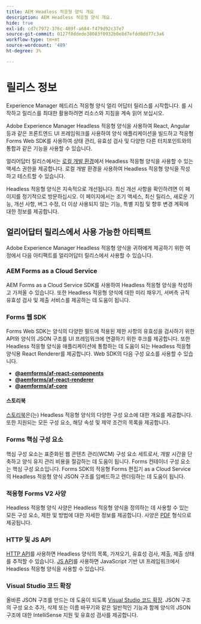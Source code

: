 ```yaml
---
title: AEM Headless 적응형 양식 개요
description: AEM Headless 적응형 양식 개요.
hide: true
exl-id: cd7c7972-376c-489f-a684-f479d92c37e7
source-git-commit: 0127f8ddede38083f0932b0e8d7efdd0dd77c3a6
workflow-type: tm+mt
source-wordcount: '489'
ht-degree: 3%

---
```



# 릴리스 정보

Experience Manager 헤드리스 적응형 양식 얼리 어답터 릴리스를 시작합니다. 를 시작하고 릴리스를 최대한 활용하려면 리소스와 지침을 계속 읽어 보십시오.

Adobe Experience Manager Headless 적응형 양식을 사용하여 React, Angular 등과 같은 프론트엔드 UI 프레임워크를 사용하여 양식 애플리케이션을 빌드하고 적응형 Forms Web SDK를 사용하여 상태 관리, 유효성 검사 및 다양한 다른 터치포인트와의 통합과 같은 기능을 사용할 수 있습니다.

얼리어답터 릴리스에서는 [로컬 개발 환경](setup-development-environment.md)에서 Headless 적응형 양식을 사용할 수 있는 액세스 권한을 제공합니다. 로컬 개발 환경을 사용하여 Headless 적응형 양식을 작성하고 테스트할 수 있습니다.

Headless 적응형 양식은 지속적으로 개선됩니다. 최신 개선 사항을 확인하려면 이 페이지를 정기적으로 방문하십시오. 이 페이지에서는 조기 액세스, 최신 릴리스, 새로운 기능, 개선 사항, 버그 수정, 더 이상 사용되지 않는 기능, 특별 지침 및 향후 변경 계획에 대한 정보를 제공합니다.

<!-- 

## July 2022 (v0.22.1)

### New features

* Introduced the `validateFormData` API. It validates all the components against the rules and constraints an returns the list of errors. The validation takes place on the server.
* Introduced the `FormLoad` event.
* Introduced the `importData` and `exportData`.
* You can now dynamically add or remove items, that expect unqiue values, from a repeatable panel. You can use the `minItems` and `maxitems` constraint to set limit of item.
* You can now use constraint to set maximum file upload size, accepted file types, minimum files, and maximum files to upload.

### Improvements and bug fixes

* The service was executing some event handlers twice. The issue is fixed.
* Fixing Data Generation with different values of dataRef, name and type.

<!-- ### React Renderer component -->

## 얼리어답터 릴리스에서 사용 가능한 아티팩트

Adobe Experience Manager Headless 적응형 양식을 귀하에게 제공하기 위한 여정에서 다음 아티팩트를 얼리어답터 릴리스에서 사용할 수 있습니다.

### AEM Forms as a Cloud Service

AEM Forms as a Cloud Service SDK를 사용하여 Headless 적응형 양식을 작성하고 가져올 수 있습니다. 또한 Headless 적응형 양식에 대한 미리 채우기, 서버측 규칙 유효성 검사 및 제출 서비스를 제공하는 데 도움이 됩니다.

### Forms 웹 SDK

Forms Web SDK는 양식의 다양한 필드에 적용된 제한 사항의 유효성을 검사하기 위한 API와 양식의 JSON 구조를 UI 프레임워크에 연결하기 위한 후크를 제공합니다. 또한 Headless 적응형 양식&#x200B;을 애플리케이션에 통합하는 데 도움이 되는 Headless 적응형 양식용 React Renderer를 제공합니다. Web SDK의 다음 구성 요소를 사용할 수 있습니다.

* **[@aemforms/af-react-components](https://www.npmjs.com/package/@aemforms/af-react-components)**
* **[@aemforms/af-react-renderer](https://www.npmjs.com/package/@aemforms/af-react-renderer)**
* **[@aemforms/af-core](https://www.npmjs.com/package/@aemforms/af-core)**

<!-- npm i --save @aemforms/af-react-components @aemforms/af-react-renderer @aemforms/af-core -->

#### 스토리북

[스토리북](https://opensource.adobe.com/aem-forms-af-runtime/storybook/)은(는) Headless 적응형 양식의 다양한 구성 요소에 대한 개요를 제공합니다. 또한 지원되는 모든 구성 요소, 해당 속성 및 제약 조건의 목록을 제공합니다.

### Forms 핵심 구성 요소

<!-- Forms components are the structural elements that constitute the content of the form being authored. These components provide various form fields and ability to customize those fields. -->

핵심 구성 요소는 표준화된 웹 콘텐츠 관리(WCM) 구성 요소 세트로서, 개발 시간을 단축하고 양식 유지 관리 비용을 절감하는 데 도움이 됩니다. Forms 컨테이너 구성 요소는 핵심 구성 요소입니다. Forms SDK의 적응형 Forms 편집기 as a Cloud Service의 Headless 적응형 양식 JSON 구조를 임베드하고 렌더링하는 데 도움이 됩니다.

### 적응형 Forms V2 사양

Headless 적응형 양식 사양은 Headless 적응형 양식을 정의하는 데 사용할 수 있는 모든 구성 요소, 제한 및 방법에 대한 자세한 정보를 제공합니다. 사양은 [PDF](/help/assets/Headless-Adaptive-Form-Specification.pdf) 형식으로 제공됩니다.

### HTTP 및 JS API

[HTTP API](https://opensource.adobe.com/aem-forms-af-runtime/api/)를 사용하면 Headless 양식의 목록, 가져오기, 유효성 검사, 제출, 제출 상태를 추적할 수 있습니다. [JS API](https://opensource.adobe.com/aem-forms-af-runtime/jsdocs/)를 사용하면 JavaScript 기반 UI 프레임워크에서 Headless 적응형 양식을 사용할 수 있습니다.

### Visual Studio 코드 확장

올바른 JSON 구조를 만드는 데 도움이 되도록 [Visual Studio 코드 확장](visual-studio-code-extension-for-headless-adaptive-forms.md). JSON 구조의 구성 요소 추가, 삭제 또는 이름 바꾸기와 같은 일반적인 기능과 함께 양식의 JSON 구조에 대한 IntelliSense 지원 및 유효성 검사를 제공합니다.

<!-- ## What's next

The following features would be available in upcoming releases:

* HTTP APIs to invoke a business logic.
* Server-side capabilities (Prefill, server-side validation, generating Document of Record (DoR), Submitting to a Form Data Model or using Form Data Models for creating rules, and more).
* Continuous improvements to specifications and Headless adaptive form runtime.
* Use  Adaptive Forms editor for easier management and authoring Headless adaptive forms.
-->